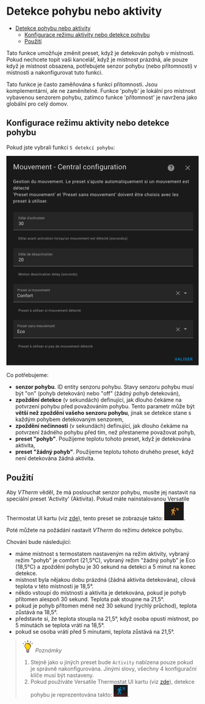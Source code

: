 # Detekce pohybu nebo aktivity

- [Detekce pohybu nebo aktivity](#detekce-pohybu-nebo-aktivity)
  - [Konfigurace režimu aktivity nebo detekce pohybu](#konfigurace-režimu-aktivity-nebo-detekce-pohybu)
  - [Použití](#použití)

Tato funkce umožňuje změnit preset, když je detekován pohyb v místnosti. Pokud nechcete topit vaši kancelář, když je místnost prázdná, ale pouze když je místnost obsazena, potřebujete senzor pohybu (nebo přítomnosti) v místnosti a nakonfigurovat tuto funkci.

Tato funkce je často zaměňována s funkcí přítomnosti. Jsou komplementární, ale ne zaměnitelné. Funkce 'pohyb' je lokální pro místnost vybavenou senzorem pohybu, zatímco funkce 'přítomnost' je navržena jako globální pro celý domov.

## Konfigurace režimu aktivity nebo detekce pohybu

Pokud jste vybrali funkci `S detekcí pohybu`:

![image](images/config-motion.png)

Co potřebujeme:
- **senzor pohybu**. ID entity senzoru pohybu. Stavy senzoru pohybu musí být "on" (pohyb detekován) nebo "off" (žádný pohyb detekován),
- **zpoždění detekce** (v sekundách) definující, jak dlouho čekáme na potvrzení pohybu před považováním pohybu. Tento parametr může být **větší než zpoždění vašeho senzoru pohybu**, jinak se detekce stane s každým pohybem detekovaným senzorem,
- **zpoždění nečinnosti** (v sekundách) definující, jak dlouho čekáme na potvrzení žádného pohybu před tím, než přestaneme považovat pohyb,
- **preset "pohyb"**. Použijeme teplotu tohoto preset, když je detekována aktivita,
- **preset "žádný pohyb"**. Použijeme teplotu tohoto druhého preset, když není detekována žádná aktivita.

## Použití

Aby _VTherm_ věděl, že má poslouchat senzor pohybu, musíte jej nastavit na speciální preset 'Activity' (Aktivita). Pokud máte nainstalovanou Versatile Thermostat UI kartu (viz [zde](additions.md#much-better-with-the-versatile-thermostat-ui-card)), tento preset se zobrazuje takto: ![activity preset](images/activity-preset-icon.png).

Poté můžete na požádání nastavit _VTherm_ do režimu detekce pohybu.

Chování bude následující:
- máme místnost s termostatem nastaveným na režim aktivity, vybraný režim "pohyb" je comfort (21,5°C), vybraný režim "žádný pohyb" je Eco (18,5°C) a zpoždění pohybu je 30 sekund na detekci a 5 minut na konec detekce.
- místnost byla nějakou dobu prázdná (žádná aktivita detekována), cílová teplota v této místnosti je 18,5°.
- někdo vstoupí do místnosti a aktivita je detekována, pokud je pohyb přítomen alespoň 30 sekund. Teplota pak stoupne na 21,5°.
- pokud je pohyb přítomen méně než 30 sekund (rychlý průchod), teplota zůstává na 18,5°.
- představte si, že teplota stoupla na 21,5°, když osoba opustí místnost, po 5 minutách se teplota vrátí na 18,5°.
- pokud se osoba vrátí před 5 minutami, teplota zůstává na 21,5°.

> ![Tip](images/tips.png) _*Poznámky*_
> 1. Stejně jako u jiných preset bude `Activity` nabízena pouze pokud je správně nakonfigurována. Jinými slovy, všechny 4 konfigurační klíče musí být nastaveny.
> 2. Pokud používáte Versatile Thermostat UI kartu (viz [zde](additions.md#much-better-with-the-versatile-thermostat-ui-card)), detekce pohybu je reprezentována takto: ![motion](images/motion-detection-icon.png).
